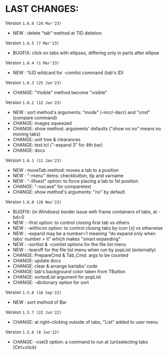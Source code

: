 # LAST CHANGES:


Version `1.6.6 (24 Mar'23)`

  - NEW   : delete "tab" method at TID deletion


Version `1.6.5 (7 Mar'23)`

  - BUGFIX: click on tabs with ellipses, differing only in parts after ellipse


Version `1.6.4 (1 Mar'23)`

  - NEW   : %ID wildcard for -comlist command (tab's ID)


Version `1.6.3 (25 Jan'23)`

  - CHANGE: "Visible" method become "visible"


Version `1.6.2 (12 Jan'23)`

  - NEW   : sort method's arguments: "mode" (-incr/-decr) and "cmd" (compare command)
  - CHANGE: images squeezed
  - CHANGE: show method: arguments' defaults ("show no no" means no moving tabs)
  - CHANGE: unit tree & clearances
  - CHANGE: test.tcl ("-expand 3" for 4th bar)
  - CHANGE: docs


Version `1.6.1 (11 Jan'23)`

  - NEW   : moveTab method: moves a tab to a position
  - NEW   : "-menu" items: checkbutton, tip and varname
  - NEW   : "-lifoest" option: to force placing a tab to 1st position
  - CHANGE: "-nocase" for comparetext
  - CHANGE: show method's arguments: "no" by default


Version `1.6.0 (28 Nov'22)`

  - BUGFIX: (in Windows) border issue with frame containers of tabs, at -bd>0
  - NEW   : -first option: to control closing first tab vs others
  - NEW   : -withicon option: to control closing tabs by icon [x] vs otherwise
  - NEW   : -expand may be a number>1 meaning "do expand only when tabs' number > it"
            which makes "smart expanding"
  - NEW   : -sortlist & -comlist options for the file list menu
  - NEW   : -tearoff for the file list menu when run by popList (externally)
  - CHANGE: PrepareCmd & Tab_Cmd: args to be counted
  - CHANGE: update docs
  - CHANGE: clear & arrange bartabs' code
  - CHANGE: tab's background color taken from TButton
  - CHANGE: *sortedList* argument for popList
  - CHANGE: -dictionary option for sort


Version `1.5.8 (16 Sep'22)`

  - NEW   : sort method of Bar


Version `1.5.7 (22 Jun'22)`

  - CHANGE: at right-clicking outside of tabs, "List" added to user menu


Version `1.5.6 (8 Jun'22)`

  - CHANGE: -csel3 option: a command to run at (un)selecting tabs (Ctrl+click)
